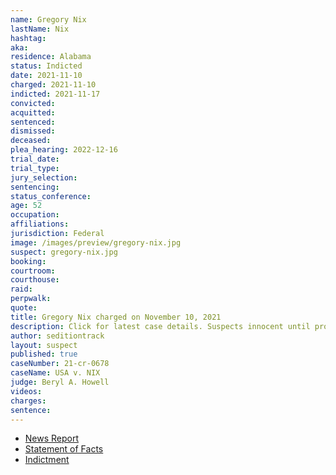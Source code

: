 ```yaml
---
name: Gregory Nix
lastName: Nix
hashtag:
aka:
residence: Alabama
status: Indicted
date: 2021-11-10
charged: 2021-11-10
indicted: 2021-11-17
convicted:
acquitted:
sentenced:
dismissed:
deceased:
plea_hearing: 2022-12-16
trial_date:
trial_type:
jury_selection:
sentencing:
status_conference:
age: 52
occupation:
affiliations:
jurisdiction: Federal
image: /images/preview/gregory-nix.jpg
suspect: gregory-nix.jpg
booking:
courtroom:
courthouse:
raid:
perpwalk:
quote:
title: Gregory Nix charged on November 10, 2021
description: Click for latest case details. Suspects innocent until proven guilty.
author: seditiontrack
layout: suspect
published: true
caseNumber: 21-cr-0678
caseName: USA v. NIX
judge: Beryl A. Howell
videos:
charges:
sentence:
---
```

- [News Report](https://www.al.com/news/birmingham/2021/11/alabama-man-52-charged-with-assault-on-law-enforcement-during-jan-6-breach-at-us-capitol.html)
- [Statement of Facts](https://www.justice.gov/usao-dc/case-multi-defendant/file/1458896/download)
- [Indictment](https://www.justice.gov/usao-dc/case-multi-defendant/file/1458886/download)
